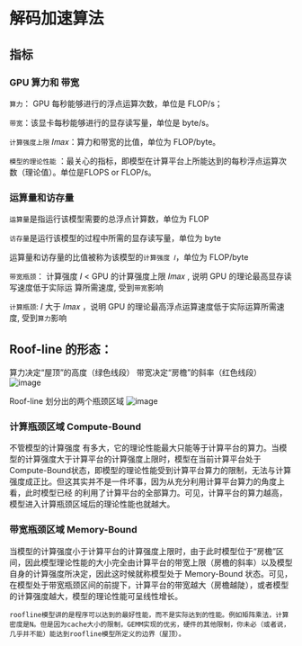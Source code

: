 # 解码加速算法
## 指标

### GPU 算力和 带宽

`算力`： GPU 每秒能够进行的浮点运算次数，单位是 FLOP/s；

`带宽`：该显卡每秒能够进行的显存读写量，单位是 byte/s。

`计算强度上限` 𝐼𝑚𝑎𝑥：算力和带宽的比值，单位为 FLOP/byte。

`模型的理论性能` ：最关心的指标，即模型在计算平台上所能达到的每秒浮点运算次数（理论值）。单位是FLOPS or FLOP/s。

### 运算量和访存量

`运算量`是指运行该模型需要的总浮点计算数，单位为 FLOP

`访存量`是运行该模型的过程中所需的显存读写量，单位为 byte

运算量和访存量的比值被称为该模型的`计算强度 𝐼`，单位为 FLOP/byte

`带宽瓶颈`：  计算强度 𝐼 < GPU 的计算强度上限 𝐼𝑚𝑎𝑥 , 说明 GPU 的理论最高显存读写速度低于实际运
算所需速度, 受到`带宽`影响

`计算瓶颈`: 𝐼 大于 𝐼𝑚𝑎𝑥 ，说明 GPU 的理论最高浮点运算速度低于实际运算所需速度, 受到`算力`影响

## Roof-line 的形态：
算力决定“屋顶”的高度（绿色线段）
带宽决定“房檐”的斜率（红色线段）
![image](https://github.com/hinswhale/AI-Learning/assets/22999866/d9452ee2-af04-4373-9582-9ceaf6ba2cf1)

Roof-line 划分出的两个瓶颈区域
![image](https://github.com/hinswhale/AI-Learning/assets/22999866/7db542ab-a49a-4a9e-a18c-d48243228e46)

### 计算瓶颈区域 Compute-Bound

不管模型的计算强度 有多大，它的理论性能最大只能等于计算平台的算力。当模型的计算强度大于计算平台的计算强度上限时，模型在当前计算平台处于 Compute-Bound状态，即模型的理论性能受到计算平台算力的限制，无法与计算强度成正比。但这其实并不是一件坏事，因为从充分利用计算平台算力的角度上看，此时模型已经 的利用了计算平台的全部算力。可见，计算平台的算力越高，模型进入计算瓶颈区域后的理论性能也就越大。

### 带宽瓶颈区域 Memory-Bound

当模型的计算强度小于计算平台的计算强度上限时，由于此时模型位于“房檐”区间，因此模型理论性能的大小完全由计算平台的带宽上限（房檐的斜率）以及模型自身的计算强度所决定，因此这时候就称模型处于 Memory-Bound 状态。可见，在模型处于带宽瓶颈区间的前提下，计算平台的带宽越大（房檐越陡），或者模型的计算强度越大，模型的理论性能可呈线性增长。

`roofline模型讲的是程序可以达到的最好性能，而不是实际达到的性能。例如矩阵乘法，计算密度是N。但是因为cache大小的限制，GEMM实现的优劣，硬件的其他限制，你未必（或者说，几乎并不能）能达到roofline模型所定义的边界（屋顶）。`

